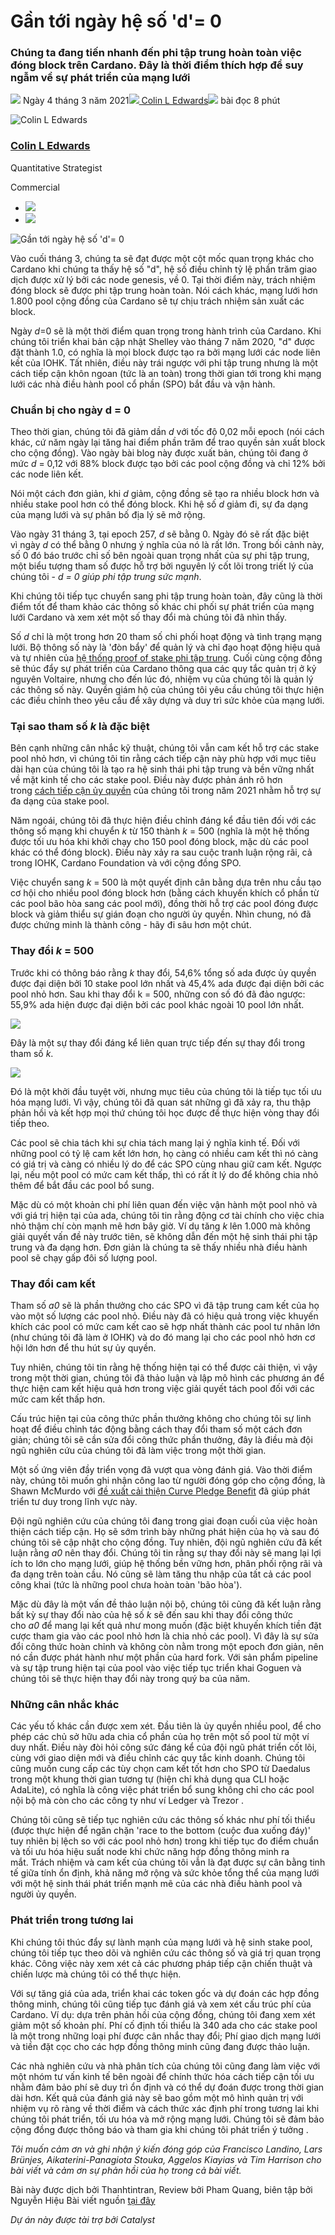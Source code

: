 # Gần tới ngày hệ số 'd'= 0

### **Chúng ta đang tiến nhanh đến phi tập trung hoàn toàn việc đóng block trên Cardano. Đây là thời điểm thích hợp để suy ngẫm về sự phát triển của mạng lưới**

![](img/2021-03-04-not-long-till-d-0-day.002.png) Ngày 4 tháng 3 năm 2021![](img/2021-03-04-not-long-till-d-0-day.002.png)[ Colin L Edwards](tmp//en/blog/authors/colin-edwards/page-1/)![](img/2021-03-04-not-long-till-d-0-day.003.png) bài đọc 8 phút

![Colin L Edwards](img/2021-03-04-not-long-till-d-0-day.004.png)[](tmp//en/blog/authors/colin-edwards/page-1/)

### [**Colin L Edwards**](tmp//en/blog/authors/colin-edwards/page-1/)

Quantitative Strategist

Commercial

- ![](img/2021-03-04-not-long-till-d-0-day.005.png)[](mailto:colin.edwards@iohk.io "Email")
- ![](img/2021-03-04-not-long-till-d-0-day.006.png)[](https://www.linkedin.com/in/colin-edwards-04938a5/ "LinkedIn")

![Gần tới ngày hệ số 'd'= 0](img/2021-03-04-not-long-till-d-0-day.007.jpeg)

Vào cuối tháng 3, chúng ta sẽ đạt được một cột mốc quan trọng khác cho Cardano khi chúng ta thấy hệ số "d", hệ số điều chỉnh tỷ lệ phần trăm giao dịch được xử lý bởi các node genesis, về 0. Tại thời điểm này, trách nhiệm đóng block sẽ được phi tập trung hoàn toàn. Nói cách khác, mạng lưới hơn 1.800 pool cộng đồng của Cardano sẽ tự chịu trách nhiệm sản xuất các block.

Ngày *d*=0 sẽ là một thời điểm quan trọng trong hành trình của Cardano. Khi chúng tôi triển khai bản cập nhật Shelley vào tháng 7 năm 2020, "d" được đặt thành 1.0, có nghĩa là mọi block được tạo ra bởi mạng lưới các node liên kết của IOHK. Tất nhiên, điều này trái ngược với phi tập trung nhưng là một cách tiếp cận khôn ngoan (tức là an toàn) trong thời gian tới trong khi mạng lưới các nhà điều hành pool cổ phần (SPO) bắt đầu và vận hành.

### **Chuẩn bị cho ngày d = 0**

Theo thời gian, chúng tôi đã giảm dần *d* với tốc độ 0,02 mỗi epoch (nói cách khác, cứ năm ngày lại tăng hai điểm phần trăm để trao quyền sản xuất block cho cộng đồng). Vào ngày bài blog này được xuất bản, chúng tôi đang ở mức *d* = 0,12 với 88% block được tạo bởi các pool cộng đồng và chỉ 12% bởi các node liên kết.

Nói một cách đơn giản, khi *d* giảm, cộng đồng sẽ tạo ra nhiều block hơn và nhiều stake pool hơn có thể đóng block. Khi hệ số *d* giảm đi, sự đa dạng của mạng lưới và sự phân bố địa lý sẽ mở rộng.

Vào ngày 31 tháng 3, tại epoch 257, *d* sẽ bằng 0. Ngày đó sẽ rất đặc biệt vì ngày *d* có thể bằng 0 nhưng ý nghĩa của nó là rất lớn. Trong bối cảnh này, số 0 đó báo trước chỉ số bên ngoài quan trọng nhất của sự phi tập trung, một biểu tượng tham số được hỗ trợ bởi nguyên lý cốt lõi trong triết lý của chúng tôi - *d = 0 giúp phi tập trung sức mạnh*.

Khi chúng tôi tiếp tục chuyển sang phi tập trung hoàn toàn, đây cũng là thời điểm tốt để tham khảo các thông số khác chi phối sự phát triển của mạng lưới Cardano và xem xét một số thay đổi mà chúng tôi đã nhìn thấy.

 Số *d* chỉ là một trong hơn 20 tham số chi phối hoạt động và tình trạng mạng lưới. Bộ thông số này là 'đòn bẩy' để quản lý và chỉ đạo hoạt động hiệu quả và tự nhiên của [hệ thống proof of stake phi tập trung](https://iohk.io/en/blog/posts/2020/11/13/the-general-perspective-on-staking-in-cardano/). Cuối cùng cộng đồng sẽ thúc đẩy sự phát triển của Cardano thông qua các quy tắc quản trị ở kỷ nguyên Voltaire, nhưng cho đến lúc đó, nhiệm vụ của chúng tôi là quản lý các thông số này. Quyền giám hộ của chúng tôi yêu cầu chúng tôi thực hiện các điều chỉnh theo yêu cầu để xây dựng và duy trì sức khỏe của mạng lưới.

### **Tại sao tham số *k* là đặc biệt**

Bên cạnh những cân nhắc kỹ thuật, chúng tôi vẫn cam kết hỗ trợ các stake pool nhỏ hơn, vì chúng tôi tin rằng cách tiếp cận này phù hợp với mục tiêu dài hạn của chúng tôi là tạo ra hệ sinh thái phi tập trung và bền vững nhất về mặt kinh tế cho các stake pool. Điều này được phản ánh rõ hơn trong [cách tiếp cận ủy quyền](https://iohk.io/en/blog/posts/2020/12/10/delegating-to-decentralize-and-build-value/) của chúng tôi trong năm 2021 nhằm hỗ trợ sự đa dạng của stake pool.

Năm ngoái, chúng tôi đã thực hiện điều chỉnh đáng kể đầu tiên đối với các thông số mạng khi chuyển *k* từ 150 thành *k* = 500 (nghĩa là một hệ thống được tối ưu hóa khi khởi chạy cho 150 pool đóng block, mặc dù các pool khác có thể đóng block). Điều này xảy ra sau cuộc tranh luận rộng rãi, cả trong IOHK, Cardano Foundation và với cộng đồng SPO.

Việc chuyển sang *k* = 500 là một quyết định cân bằng dựa trên nhu cầu tạo cơ hội cho nhiều pool đóng block hơn (bằng cách khuyến khích cổ phần từ các pool bão hòa sang các pool mới), đồng thời hỗ trợ các pool đóng được block và giảm thiểu sự gián đoạn cho người ủy quyền. Nhìn chung, nó đã được chứng minh là thành công - hãy đi sâu hơn một chút.

### **Thay đổi *k* = 500**

Trước khi có thông báo rằng *k* thay đổi, 54,6% tổng số ada được ủy quyền được đại diện bởi 10 stake pool lớn nhất và 45,4% ada được đại diện bởi các pool nhỏ hơn. Sau khi thay đổi k = 500, những con số đó đã đảo ngược: 55,9% ada hiện được đại diện bởi các pool khác ngoài 10 pool lớn nhất.

![](img/2021-03-04-not-long-till-d-0-day.008.png)

Đây là một sự thay đổi đáng kể liên quan trực tiếp đến sự thay đổi trong tham số *k*.

![](img/2021-03-04-not-long-till-d-0-day.009.png)

Đó là một khởi đầu tuyệt vời, nhưng mục tiêu của chúng tôi là tiếp tục tối ưu hóa mạng lưới. Vì vậy, chúng tôi đã quan sát những gì đã xảy ra, thu thập phản hồi và kết hợp mọi thứ chúng tôi học được để thực hiện vòng thay đổi tiếp theo.

Các pool sẽ chia tách khi sự chia tách mang lại ý nghĩa kinh tế. Đối với những pool có tỷ lệ cam kết lớn hơn, họ càng có nhiều cam kết thì nó càng có giá trị và càng có nhiều lý do để các SPO cùng nhau giữ cam kết. Ngược lại, nếu một pool có mức cam kết thấp, thì có rất ít lý do để không chia nhỏ thêm để bắt đầu các pool bổ sung.

Mặc dù có một khoản chi phí liên quan đến việc vận hành một pool nhỏ và với  giá trị hiện tại của ada, chúng tôi tin rằng động cơ tài chính cho việc chia nhỏ  thậm chí còn mạnh mẽ hơn bây giờ. Ví dụ tăng *k* lên 1.000 mà không giải quyết vấn đề này trước tiên, sẽ không dẫn đến một hệ sinh thái phi tập trung và đa dạng hơn. Đơn giản là chúng ta sẽ thấy nhiều nhà điều hành pool sẽ chạy gấp đôi số lượng pool.

### **Thay đổi cam kết**

Tham số *a0* sẽ là phần thưởng cho các SPO vì đã tập trung cam kết của họ vào một số lượng các pool nhỏ. Điều này đã có hiệu quả trong việc khuyến khích các pool có mức cam kết cao sẽ hợp nhất thành các pool tư nhân lớn (như chúng tôi đã làm ở IOHK) và do đó mang lại cho các pool nhỏ hơn cơ hội lớn hơn để thu hút sự ủy quyền.

Tuy nhiên, chúng tôi tin rằng hệ thống hiện tại có thể được cải thiện, vì vậy trong một thời gian, chúng tôi đã thảo luận và lập mô hình các phương án để thực hiện cam kết hiệu quả hơn trong việc giải quyết tách pool đối với các mức cam kết thấp hơn.

Cấu trúc hiện tại của công thức phần thưởng không cho chúng tôi sự linh hoạt để điều chỉnh tác động bằng cách thay đổi tham số một cách đơn giản; chúng tôi sẽ cần sửa đổi công thức phần thưởng, đây là điều mà đội ngũ nghiên cứu của chúng tôi đã làm việc trong một thời gian.

Một số ứng viên đầy triển vọng đã vượt qua vòng đánh giá. Vào thời điểm này, chúng tôi muốn ghi nhận công lao từ người đóng góp cho cộng đồng, là Shawn McMurdo với [đề xuất cải thiện Curve Pledge Benefit](https://github.com/cardano-foundation/CIPs/pull/12) đã giúp phát triển tư duy trong lĩnh vực này.

Đội ngũ nghiên cứu của chúng tôi đang trong giai đoạn cuối của việc hoàn thiện cách tiếp cận. Họ sẽ sớm trình bày những phát hiện của họ và sau đó chúng tôi sẽ cập nhật cho cộng đồng. Tuy nhiên, đội ngũ nghiên cứu đã kết luận rằng *a0* nên thay đổi. Chúng tôi tin rằng sự thay đổi này sẽ mang lại lợi ích to lớn cho mạng lưới, giúp hệ thống bền vững hơn, phân phối rộng rãi và đa dạng trên toàn cầu. Nó cũng sẽ làm tăng thu nhập của tất cả các pool công khai (tức là những pool chưa hoàn toàn 'bão hòa').

Mặc dù đây là một vấn đề thảo luận nội bộ, chúng tôi cũng đã kết luận rằng bất kỳ sự thay đổi nào của hệ số *k* sẽ đến sau khi thay đổi công thức cho *a0* để mang lại kết quả như mong muốn (đặc biệt khuyến khích tiền đặt cược tham gia vào các pool nhỏ hơn là chia nhỏ các pool). Vì đây là sự sửa đổi công thức hoàn chỉnh và không còn nằm trong một epoch đơn giản, nên nó cần được phát hành như một phần của hard fork. Với sản phẩm pipeline và sự tập trung hiện tại của pool vào việc tiếp tục triển khai Goguen và chúng tôi sẽ thực hiện thay đổi này trong quý ba của năm.

### **Những cân nhắc ​​khác**

Các yếu tố khác cần được xem xét. Đầu tiên là ủy quyền nhiều pool, để cho phép các chủ sở hữu ada chia cổ phần của họ trên một số pool từ một ví duy nhất. Điều này đòi hỏi công sức đáng kể của đội ngũ phát triển cốt lõi, cùng với giao diện mới và điều chỉnh các quy tắc kinh doanh. Chúng tôi cũng muốn cung cấp các tùy chọn cam kết tốt hơn cho SPO từ Daedalus trong một khung thời gian tương tự (hiện chỉ khả dụng qua CLI hoặc AdaLite), có nghĩa là công việc phát triển bổ sung không chỉ cho các pool nội bộ mà còn cho các công ty như ví Ledger và Trezor .

Chúng tôi cũng sẽ tiếp tục nghiên cứu các thông số khác như phí tối thiểu (được thực hiện để ngăn chặn 'race to the bottom (cuộc đua xuống đáy)' tuy nhiên bị lệch so với các pool nhỏ hơn) trong khi tiếp tục đo điểm chuẩn và tối ưu hóa hiệu suất node khi chức năng hợp đồng thông minh ra mắt. Trách nhiệm và cam kết của chúng tôi vẫn là đạt được sự cân bằng tinh tế giữa tính ổn định, khả năng mở rộng và sức khỏe tổng thể của mạng lưới với một hệ sinh thái phát triển mạnh mẽ của các nhà điều hành pool và người ủy quyền.

### **Phát triển trong tương lai**

Khi chúng tôi thúc đẩy sự lành mạnh của mạng lưới và hệ sinh stake pool, chúng tôi tiếp tục theo dõi và nghiên cứu các thông số và giá trị quan trọng khác. Công việc này xem xét cả các phương pháp tiếp cận chiến thuật và chiến lược mà chúng tôi có thể thực hiện.

Với sự tăng giá của ada, triển khai các token gốc và dự đoán các hợp đồng thông minh, chúng tôi cũng tiếp tục đánh giá và xem xét cấu trúc phí của Cardano. Ví dụ: dựa trên phản hồi của cộng đồng, chúng tôi đang xem xét giảm một số khoản phí. Phí cố định tối thiểu là 340 ada cho các stake pool là một trong những loại phí được cân nhắc thay đổi; Phí giao dịch mạng lưới và tiền đặt cọc cho các hợp đồng thông minh cũng đang được thảo luận.

Các nhà nghiên cứu và nhà phân tích của chúng tôi cũng đang làm việc với một nhóm tư vấn kinh tế bên ngoài để chính thức hóa cách tiếp cận tối ưu nhằm đảm bảo phí sẽ duy trì ổn định và có thể dự đoán được trong thời gian dài hơn. Kết quả của đánh giá này sẽ bao gồm một mô hình quản trị với nhiệm vụ rõ ràng về thời điểm và cách thức xác định phí trong tương lai khi chúng tôi phát triển, tối ưu hóa và mở rộng mạng lưới. Chúng tôi sẽ đảm bảo cộng đồng được thông báo và tham gia khi chúng tôi phát triển ý tưởng .

*Tôi muốn cảm ơn và ghi nhận ý kiến đóng góp của Francisco Landino, Lars Brünjes, Aikaterini-Panagiota Stouka, Aggelos Kiayias và Tim Harrison ​​cho bài viết và cảm ơn sự phản hồi của họ trong cả bài viết.*

Bài này được dịch bởi Thanhtintran, Review bởi Pham Quang, biên tập bởi Nguyễn Hiệu
 Bài viết nguồn [tại đây](https://iohk.io/en/blog/posts/2021/03/04/not-long-till-d-0-day/)
 
 *Dự án này được tài trợ bởi Catalyst*
